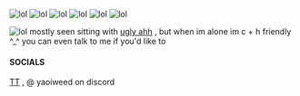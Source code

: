 ![lol](https://cdn.discordapp.com/attachments/1199378091697520742/1376822541699645540/d8.png?ex=6836b96a&is=683567ea&hm=3cc9042540a81aef4318b93bba37d73f9e4bb359b60a34f22e001718a17d78ab&)
![lol](https://cdn.discordapp.com/attachments/1199378091697520742/1376822541171032165/d14.gif?ex=6836b969&is=683567e9&hm=7cf134eb31e78cf7dabb7106860fe9b4dfb23fbecd1e4c6baec9e4ceba00a73c&)
![lol](https://cdn.discordapp.com/attachments/1199378091697520742/1376822540361666660/stamp-404.gif?ex=6836b969&is=683567e9&hm=0d02a0d93bbc374e4d297dd40cbdf3717eba6f2d7073994319b00090e907d570&)
![lol](https://cdn.discordapp.com/attachments/1199378091697520742/1376822539472474122/b4.gif?ex=6836b969&is=683567e9&hm=1ef64adda0cf748cad654df1561a1cc9e641ea2595fdd36ddaf554e282717991&)
![lol](https://cdn.discordapp.com/attachments/1199378091697520742/1376842963287806044/c2.gif?ex=6836cc6e&is=68357aee&hm=841293f6f6b2ff3439959fe7f49613bd7ebc337a6fbcd001f77731d013baa4fb&)
![lol](https://cdn.discordapp.com/attachments/1199378091697520742/1376842943641682000/tumblr_2eed2ca4ce7fa760f14547b6bd654db2_27cd83a2_100.jpg?ex=6836cc6a&is=68357aea&hm=f58470ab2276d4b6c9be27383dabf94fbd71e2de3f4de5092a16c34697491ade&)

![lol](https://cdn.discordapp.com/attachments/1199378091697520742/1376847143259607070/8328bcae.gif?ex=6836d053&is=68357ed3&hm=0fc31d2e7ad6eef278ee35e7bf66d5601972e6b00d0a9bf9f91f28a6c097dc67&) mostly seen sitting with [ugly ahh](https://github.com/SPADESPAIR) , but when im alone im c + h friendly ^_^ you can even talk to me if you'd like to 

#### SOCIALS
[TT](https://www.tiktok.com/@ikedaren88?_t=ZS-8whW8kcSxcm&_r=1) , @ yaoiweed on discord
